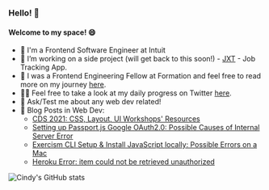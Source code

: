 ### Hello! 👋

#### Welcome to my space! 😄

- 💼 I'm a Frontend Software Engineer at Intuit 
- 🔭 I’m working on a side project (will get back to this soon!) - [JXT](https://github.com/ngl4/JXT_v1.0) - Job Tracking App.
- 🌱 I was a Frontend Engineering Fellow at Formation and feel free to read more on my journey [here](https://github.com/ngl4/formation_journey). 
- 💪🏼 Feel free to take a look at my daily progress on Twitter [here](https://twitter.com/BCStory2).
- 💬 Ask/Test me about any web dev related! 
- 📝 Blog Posts in Web Dev: 
  - [CDS 2021: CSS, Layout, UI Workshops' Resources](https://dev.to/ngl4/css-layout-ui-2a66)
  - [Setting up Passport.js Google OAuth2.0: Possible Causes of Internal Server Error](https://dev.to/ngl4/setting-up-passportjs-google-oauth20-possible-causes-of-internal-server-error-2i33)
  - [Exercism CLI Setup & Install JavaScript locally: Possible Errors on a Mac](https://dev.to/ngl4/exercism-cli-setup-install-javascript-locally-possible-errors-on-a-mac-j66)
  - [Heroku Error: item could not be retrieved unauthorized](https://dev.to/ngl4/heroku-error-item-could-not-be-retrieved-unauthorized-45oh)
<!--   - [JavaScript: Do you know? Documentation Series](https://dev.to/ngl4/welcome-3n4b) -->

![Cindy's GitHub stats](https://github-readme-stats.vercel.app/api?username=ngl4&show_icons=true&theme=tokyonight)

<!--
**ngl4/ngl4** is a ✨ _special_ ✨ repository because its `README.md` (this file) appears on your GitHub profile.

Here are some ideas to get you started:

- 🔭 I’m currently working on ...
- 🌱 I’m currently learning ...
- 👯 I’m looking to collaborate on ...
- 🤔 I’m looking for help with ...
- 💬 Ask me about ...
- 📫 How to reach me: ...
- 😄 Pronouns: ...
- ⚡ Fun fact: ...
-->
